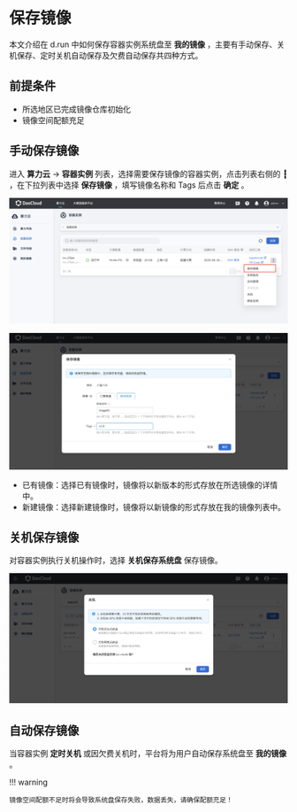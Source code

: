 # 保存镜像

本文介绍在 d.run 中如何保存容器实例系统盘至 **我的镜像** ，主要有手动保存、关机保存、定时关机自动保存及欠费自动保存共四种方式。
  
## 前提条件

- 所选地区已完成镜像仓库初始化
- 镜像空间配额充足

## 手动保存镜像

进入 **算力云** -> **容器实例** 列表，选择需要保存镜像的容器实例，点击列表右侧的 **┇** ，在下拉列表中选择 **保存镜像** ，填写镜像名称和 Tags 后点击 **确定** 。

![手动保存](../images/image04.png)


![镜像设置](../images/image05.png)

- 已有镜像：选择已有镜像时，镜像将以新版本的形式存放在所选镜像的详情中。
- 新建镜像：选择新建镜像时，镜像将以新镜像的形式存放在我的镜像列表中。

## 关机保存镜像

对容器实例执行关机操作时，选择 **关机保存系统盘** 保存镜像。

![关机保存](../images/image10.png)

## 自动保存镜像

当容器实例 **定时关机** 或因欠费关机时，平台将为用户自动保存系统盘至 **我的镜像** 。

!!! warning

    镜像空间配额不足时将会导致系统盘保存失败，数据丢失，请确保配额充足！